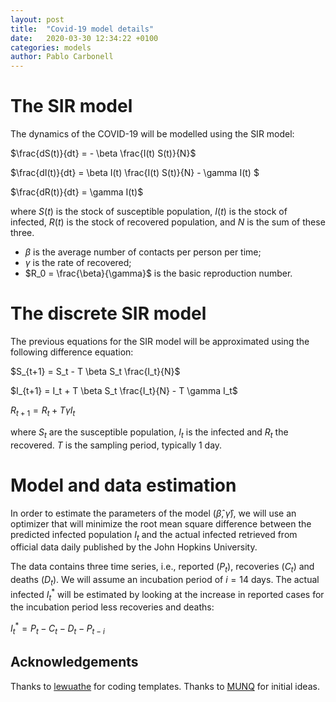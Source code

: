 ```yaml
---
layout: post
title:  "Covid-19 model details"
date:   2020-03-30 12:34:22 +0100
categories: models
author: Pablo Carbonell
---
```


# The SIR model

The dynamics of the COVID-19 will be modelled using the SIR model:

$\frac{dS(t)}{dt}  =   - \beta \frac{I(t) S(t)}{N}$

$\frac{dI(t)}{dt} =  \beta I(t) \frac{I(t) S(t)}{N} - \gamma I(t) $

$\frac{dR(t)}{dt}  =  \gamma I(t)$

where $S(t)$ is the stock of susceptible population, $I(t)$ is the stock of infected, $R(t)$ is the stock of recovered population, and $N$ is the sum of these three.

 - $\beta$ is the average number of contacts per person per time;
 - $\gamma$ is the rate of recovered;
 - $R_0 = \frac{\beta}{\gamma}$ is the basic reproduction number.

# The discrete SIR model

The previous equations for the SIR model will be approximated using the following difference equation:

$S_{t+1} = S_t - T \beta S_t \frac{I_t}{N}$

$I_{t+1} = I_t + T \beta S_t \frac{I_t}{N} - T \gamma I_t$

$R_{t+1} = R_t + T \gamma I_t$

where $S_t$ are the susceptible population, $I_t$ is the infected and $R_t$ the recovered. $T$ is the sampling period, typically 1 day.

# Model and data estimation

In order to estimate the parameters of the model $(\hat \beta, \hat \gamma)$, we will use an optimizer that will minimize the root mean square difference between the predicted infected population $I_t$ and the actual infected retrieved from official data daily published by the John Hopkins University.

The data contains three time series, i.e., reported ($P_t$), recoveries ($C_t$) and deaths ($D_t$). We will assume an incubation period of $i = 14$ days. The actual infected $I_t^*$ will be estimated by looking at the increase in reported cases for the incubation period less recoveries and deaths:

$I_t^* =   P_t - C_t - D_t - P_{t-i}$

## Acknowledgements

Thanks to [lewuathe](https://www.lewuathe.com/covid-19-dynamics-with-sir-model.html) for coding templates.
Thanks to [MUNQ](https://covid19.webs.upv.es/) for initial ideas.
